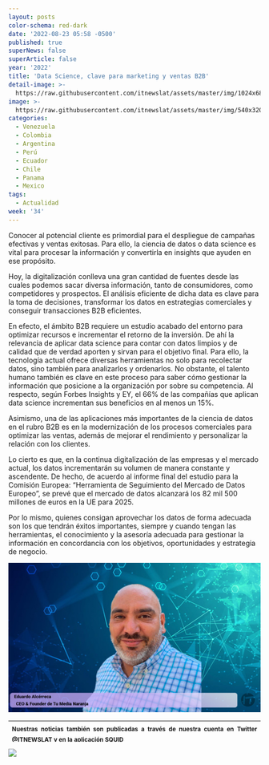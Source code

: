 ```yaml
---
layout: posts
color-schema: red-dark
date: '2022-08-23 05:58 -0500'
published: true
superNews: false
superArticle: false
year: '2022'
title: 'Data Science, clave para marketing y ventas B2B'
detail-image: >-
  https://raw.githubusercontent.com/itnewslat/assets/master/img/1024x680/Eduardo-Alcerreca-g.jpg
image: >-
  https://raw.githubusercontent.com/itnewslat/assets/master/img/540x320/Eduardo-Alcerreca-p.jpg
categories:
  - Venezuela
  - Colombia
  - Argentina
  - Perú
  - Ecuador
  - Chile
  - Panama
  - Mexico
tags:
  - Actualidad
week: '34'
---
```

Conocer al potencial cliente es primordial para el despliegue de campañas efectivas y ventas exitosas. Para ello, la ciencia de datos o data science es vital para procesar la información y convertirla en insights que ayuden en ese propósito. 

Hoy, la digitalización conlleva una gran cantidad de fuentes desde las cuales podemos sacar diversa información, tanto de consumidores, como competidores y prospectos. El análisis eficiente de dicha data es clave para la toma de decisiones, transformar los datos en estrategias comerciales y conseguir transacciones B2B eficientes.

En efecto, el ámbito B2B requiere un estudio acabado del entorno para optimizar recursos e incrementar el retorno de la inversión. De ahí la relevancia de aplicar data science para contar con datos limpios y de calidad que de verdad aporten y sirvan para el objetivo final.
Para ello, la tecnología actual ofrece diversas herramientas no solo para recolectar datos, sino también para analizarlos y ordenarlos. No obstante, el talento humano también es clave en este proceso para saber cómo gestionar la información que posicione a la organización por sobre su competencia.  Al respecto, según Forbes Insights y EY, el 66% de las compañías que aplican data science incrementan sus beneficios en al menos un 15%.

Asimismo, una de las aplicaciones más importantes de la ciencia de datos en el rubro B2B es en la modernización de los procesos comerciales para optimizar las ventas, además de mejorar el rendimiento y personalizar la relación con los clientes.

Lo cierto es que, en la continua digitalización de las empresas y el mercado actual, los datos incrementarán su volumen de manera constante y ascendente. De hecho, de acuerdo al informe final del estudio para la Comisión Europea: “Herramienta de Seguimiento del Mercado de Datos Europeo”, se prevé que el mercado de datos alcanzará los 82 mil 500 millones de euros en la UE para 2025.

Por lo mismo, quienes consigan aprovechar los datos de forma adecuada son los que tendrán éxitos importantes, siempre y cuando tengan las herramientas, el conocimiento y la asesoría adecuada para gestionar la información en  concordancia con los objetivos, oportunidades y estrategia de negocio.

![](https://raw.githubusercontent.com/itnewslat/assets/master/img/540x320/Eduardo-Alcerreca-p.jpg)

<table style="height: 42px;" width="569">
<tbody>
<tr>
<td style="text-align: justify;"><sub><strong>Nuestras noticias también son publicadas a través de nuestra cuenta en Twitter <a href="https://twitter.com/itnewslat?lang=es">@ITNEWSLAT</a> y en la aplicación <a href="https://squidapp.co/en/">SQUID</a></strong></sub></td>
</tr>
</tbody>
</table>

<img src="https://tracker.metricool.com/c3po.jpg?hash=56f88a41e39ab42c063cc51676587a04"/>